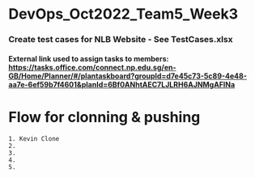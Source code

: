 # DevOps_Oct2022_Team5_Week3

### Create test cases for NLB Website - See TestCases.xlsx
#### External link used to assign tasks to members: https://tasks.office.com/connect.np.edu.sg/en-GB/Home/Planner/#/plantaskboard?groupId=d7e45c73-5c89-4e48-aa7e-6ef59b7f4601&planId=6Bf0ANhtAEC7LJLRH6AJNMgAFINa



# Flow for clonning & pushing
    1. Kevin Clone
    2. 
    3.
    4.
    5.
